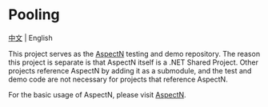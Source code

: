 # Pooling

[中文](README.md) | English

This project serves as the [AspectN](https://github.com/inversionhourglass/Shared.Cecil.AspectN) testing and demo repository. The reason this project is separate is that AspectN itself is a .NET Shared Project. Other projects reference AspectN by adding it as a submodule, and the test and demo code are not necessary for projects that reference AspectN.

For the basic usage of AspectN, please visit [AspectN](https://github.com/inversionhourglass/Shared.Cecil.AspectN).

